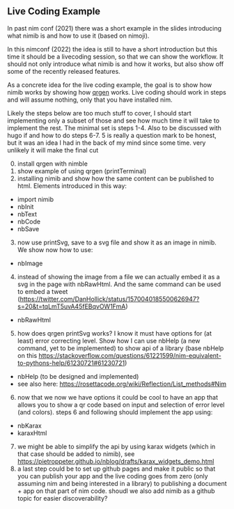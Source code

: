 ## Live Coding Example

In past nim conf (2021) there was a short example in the slides introducing what nimib is and how to use it (based on nimoji).

In this nimconf (2022) the idea is still to have a short introduction but this time it should be a livecoding session, so that we can show the workflow. It should not only introduce what nimib is and how it works, but also show off some of the recently released features.

As a concrete idea for the live coding example, the goal is to show how nimib works by showing how [qrgen](https://github.com/aruZeta/QRgen) works.
Live coding should work in steps and will assume nothing, only that you have installed nim.

Likely the steps below are too much stuff to cover, I should start implementing only a subset of those and see how much time it will take to implement the rest. The minimal set is steps 1-4. Also to be discussed with hugo if and how to do steps 6-7. 5 is really a question mark to be honest, but it was an idea I had in the back of my mind since some time. very unlikely it will make the final cut

0. install qrgen with nimble
1. show example of using qrgen (printTerminal)
2. installing nimib and show how the same content can be published to html. Elements introduced in this way:
  - import nimib
  - nbInit
  - nbText
  - nbCode
  - nbSave
3. now use printSvg, save to a svg file and show it as an image in nimib. We show now how to use:
  - nbImage
4. instead of showing the image from a file we can actually embed it as a svg in the page with nbRawHtml. And the same command can be used to embed a tweet (https://twitter.com/DanHollick/status/1570040185500626947?s=20&t=tqLmT5uvA45fEBqvOW1FmA)
  - nbRawHtml
5. how does qrgen printSvg works? I know it must have options for (at least) error correcting level. Show how I can use nbHelp (a new command, yet to be implemented) to show api of a library (base nbHelp on this https://stackoverflow.com/questions/61221599/nim-equivalent-to-pythons-help/61230721#61230721)
  - nbHelp (to be designed and implemented)
  - see also here: https://rosettacode.org/wiki/Reflection/List_methods#Nim
6. now that we now we have options it could be cool to have an app that allows you to show a qr code based on input and selection of error level (and colors). steps 6 and following should implement the app using:
  - nbKarax
  - karaxHtml
7. we might be able to simplify the api by using karax widgets (which in that case should be added to nimib), see https://pietroppeter.github.io/nblog/drafts/karax_widgets_demo.html
8. a last step could be to set up github pages and make it public so that you can publish your app and the live coding goes from zero (only assuming nim and being interested in a library) to publishing a document + app on that part of nim code. shoudl we also add nimib as a github topic for easier discoverability?